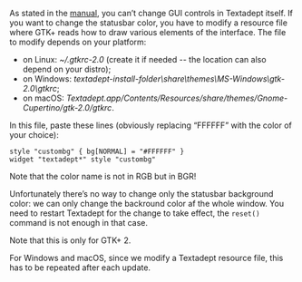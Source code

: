 As stated in the
[manual](https://orbitalquark.github.io/textadept/manual.html#Themes), you can’t
change GUI controls in Textadept itself. If you want to change the statusbar
color, you have to modify a resource file where GTK+ reads how to draw various
elements of the interface. The file to modify depends on your platform:

* on Linux: *~/.gtkrc-2.0* (create it if needed -- the location can also depend
  on your distro);
* on Windows: *textadept-install-folder\share\themes\MS-Windows\gtk-2.0\gtkrc*;
* on macOS: *Textadept.app/Contents/Resources/share/themes/Gnome-Cupertino/gtk-2.0/gtkrc*.

In this file, paste these lines (obviously replacing “FFFFFF” with the color of your choice):

    style "custombg" { bg[NORMAL] = "#FFFFFF" }
    widget "textadept*" style "custombg"

Note that the color name is not in RGB but in BGR!

Unfortunately there’s no way to change only the statusbar background color: we
can only change the backround color af the whole window. You need to restart
Textadept for the change to take effect, the `reset()` command is not enough in
that case.

Note that this is only for GTK+ 2.

For Windows and macOS, since we modify a Textadept resource file, this has to be
repeated after each update.
